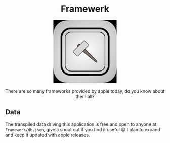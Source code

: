 <div style="text-align:center">
<h1>Framewerk</h1>

<img src="Framewerk/Assets.xcassets/AppIcon.appiconset/Icon.png" width="200">
<p>There are so many frameworks provided by apple today, do you know about them all?</p>
</div>

## Data

The transpiled data driving this application is free and open to anyone at `Framewerk/db.json`, give a shout out if you find it useful 😁 I plan to expand and keep it updated with apple releases.